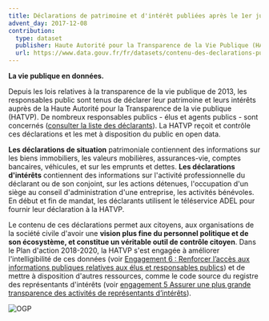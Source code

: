 ```yaml
---
title: Déclarations de patrimoine et d'intérêt publiées après le 1er juillet 2017
advent_day: 2017-12-08
contribution:
  type: dataset
  publisher: Haute Autorité pour la Transparence de la Vie Publique (HATPV)
  url: https://www.data.gouv.fr/fr/datasets/contenu-des-declarations-publiees-apres-le-1er-juillet-2017-au-format-xml/ 
---
```


**La vie publique en données.**

<!--more-->

Depuis les lois relatives à la transparence de la vie publique de 2013, les responsables public sont tenus de déclarer leur patrimoine et leurs intérêts auprès de la Haute Autorité pour la Transparence de la vie publique (HATVP). De nombreux responsables publics - élus et agents publics - sont concernés ([consulter la liste des déclarants](http://www.hatvp.fr/les-declarants-2/)). La HATVP reçoit et contrôle ces déclarations et les met à disposition du public en open data. 

**Les déclarations de situation** patrimoniale contiennent des informations sur les biens immobiliers, les valeurs mobilières, assurances-vie, comptes bancaires, véhicules, et sur les emprunts et dettes. 
**Les déclarations d'intérêts** contiennent des informations sur l'activité professionnelle du déclarant ou de son conjoint, sur les actions détenues, l'occupation d'un siège au conseil d'administration d'une entreprise, les activités bénévoles. En début et fin de mandat, les déclarants utilisent le téléservice ADEL pour fournir leur déclaration à la HATVP. 

Le contenu de ces déclarations permet aux citoyens, aux organisations de la société civile d'avoir une **vision plus fine du personnel politique et de son écosystème, et constitue un véritable outil de contrôle citoyen**. Dans le Plan d'action 2018-2020, la HATVP s'est engagée à améliorer l'intelligibilité de ces données (voir [Engagement 6 : Renforcer l’accès aux informations publiques relatives aux élus et responsables publics](https://gouvernement-ouvert.etalab.gouv.fr/pgo-concertation/topic/59b7d77ddb768b751899fd9d)) et de mettre à disposition d'autres ressources, comme le code source du registre des représentants d'intérêts (voir [engagement 5 Assurer une plus grande transparence des activités de représentants d’intérêts](https://gouvernement-ouvert.etalab.gouv.fr/pgo-concertation/topic/59b7d750db768b751899fd99)).

![OGP](https://www.etalab.gouv.fr/wp-content/uploads/2017/03/cropped-3193_OGP-1024x505-1.jpg)

<div data-udata-dataset-id="5979b06088ee380e9896013c"></div>
<script src="https://www.data.gouv.fr/static/widgets.js" id="udata" async defer onload="udataScript.loadDatasets()"></script>
